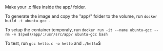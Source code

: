 Make your .c files inside the app/ folder.

To generate the image and copy the "app/" folder to the volume, run `docker build -t ubuntu-gcc .`

To setup the container temporaly, run `docker run -it --name ubuntu-gcc --rm -v $(pwd)/app/:/usr/src/app/ ubuntu-gcc bash`

To test, run `gcc hello.c -o hello` and `./hello`$